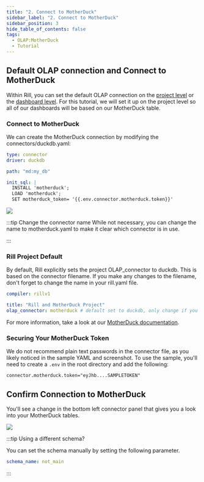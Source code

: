 ```yaml
---
title: "2. Connect to MotherDuck"
sidebar_label: "2. Connect to MotherDuck"
sidebar_position: 3
hide_table_of_contents: false
tags:
  - OLAP:MotherDuck
  - Tutorial
---
```


## Default OLAP connection and Connect to MotherDuck

Within Rill, you can set the default OLAP connection on the [project level](https://docs.rilldata.com/reference/project-files/rill-yaml) or the [dashboard level](https://docs.rilldata.com/reference/project-files/explore-dashboards). 
For this tutorial, we will set it up on the project level so all of our dashboards will be based on our MotherDuck table.

### Connect to MotherDuck
We can create the MotherDuck connection by modifying the connectors/duckdb.yaml:


```yaml
type: connector
driver: duckdb

path: "md:my_db"

init_sql: |
  INSTALL 'motherduck';
  LOAD 'motherduck';
  SET motherduck_token= '{{.env.connector.motherduck.token}}'
```

<img src = '/img/tutorials/md/MotherDuck-connector.png' class='rounded-gif' />
<br />

:::tip Change the connector name
While not necessary, you can change the name to motherduck.yaml to make it clear which connector is in use.

:::
### Rill Project Default

By default, Rill explicitly sets the project OLAP_connector to duckdb. This is based on the connector filename. If you make any changes to the filename, don't forget to change the name in your rill.yaml file.

```yaml
compiler: rillv1

title: "Rill and MotherDuck Project"
olap_connector: motherduck # default set to duckdb, only change if you modified the filename
```

For more information, take a look at our [MotherDuck documentation](/reference/project-files/connectors#motherduck).

### Securing Your MotherDuck Token

We do not recommend plain text passwords in the connector file, as you likely noticed in the sample YAML and screenshot. To use the sample, you'll need to create a `.env` in the root directory and add the following:


```
connector.motherduck.token="eyJhb....SAMPLETOKEN"
```

## Confirm Connection to MotherDuck

You'll see a change in the bottom left connector panel that gives you a look into your MotherDuck tables. 

<img src = '/img/tutorials/md/MotherDuck-confirm.png' class='rounded-gif' />
<br />

:::tip Using a different schema?

You can set the schema manually by setting the following parameter.
```yaml
schema_name: not_main
```
:::